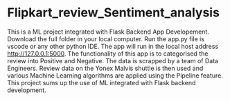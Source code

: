 # Flipkart_review_Sentiment_analysis
This is a ML project integrated with Flask Backend App Developement.
Download the full folder in your local computer.
Run the app.py file is vscode or any other python IDE.
The app will run in the local host address http://127.0.0.1:5000.
The functionality of this app is to categorised the review into Positive and Negative.
The data is scrapped by a team of Data Engineers.
Review data on the Yonex Malvis shuttle is then used and various Machine Learning algorithms are applied using the Pipeline feature.
This project sums up the use of ML integrated with Flask backend development.
